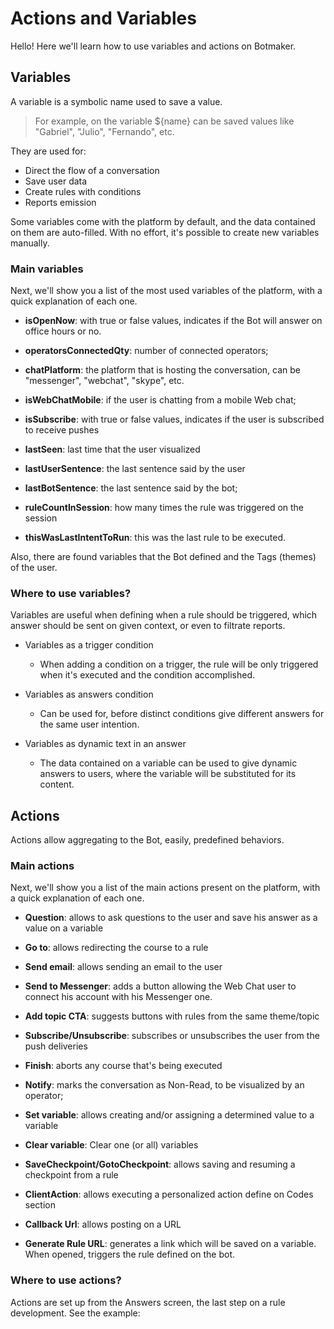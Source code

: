 # Actions and Variables

Hello! Here we'll learn how to use variables and actions on Botmaker.

## Variables

A variable is a symbolic name used to save a value.

>For example, on the variable ${name} can be saved values like "Gabriel", "Julio", "Fernando", etc.

They are used for:
- Direct the flow of a conversation
- Save user data
- Create rules with conditions
- Reports emission

Some variables come with the platform by default, and the data contained on them are auto-filled. With no effort, it's possible to create new variables manually. 

### Main variables

Next, we'll show you a list of the most used variables of the platform, with a quick explanation of each one.

- **isOpenNow**: with true or false values, indicates if the Bot will answer on office hours or no.

- **operatorsConnectedQty**: number of connected operators;

- **chatPlatform**: the platform that is hosting the conversation, can be "messenger", "webchat", "skype", etc.

- **isWebChatMobile**: if the user is chatting from a mobile Web chat;

- **isSubscribe**: with true or false values, indicates if the user is subscribed to receive pushes

- **lastSeen**: last time that the user visualized

- **lastUserSentence**: the last sentence said by the user

- **lastBotSentence**: the last sentence said by the bot;

- **ruleCountInSession**: how many times the rule was triggered on the session

- **thisWasLastIntentToRun**: this was the last rule to be executed.

Also, there are found variables that the Bot defined and the Tags (themes)  of the user.

### Where to use variables?

Variables are useful when defining when a rule should be triggered, which answer should be sent on given context, or even to filtrate reports.

- Variables as a trigger condition
    - When adding a condition on a trigger, the rule will be only triggered when it's executed and the condition accomplished. 

- Variables as answers condition 
    - Can be used for, before distinct conditions give different answers for the same user intention.

- Variables as dynamic text in an answer
    - The data contained on a variable can be used to give dynamic answers to users, where the variable will be substituted for its content.

## Actions
Actions allow aggregating to the Bot, easily, predefined behaviors.

### Main actions
Next, we'll show you a list of the main actions present on the platform, with a quick explanation of each one.

- **Question**: allows to ask questions to the user and save his answer as a value on a variable

- **Go to**: allows redirecting the course to a rule 

- **Send email**: allows sending an email to the user

- **Send to Messenger**: adds a button allowing the Web Chat user to connect his account with his Messenger one.

- **Add topic CTA**: suggests buttons with rules from the same theme/topic

- **Subscribe/Unsubscribe**: subscribes or unsubscribes the user from the push deliveries

- **Finish**: aborts any course that's being executed

- **Notify**: marks the conversation as Non-Read, to be visualized by an operator;

- **Set variable**: allows creating and/or assigning a determined value to a variable

- **Clear variable**: Clear one (or all) variables

- **SaveCheckpoint/GotoCheckpoint**: allows saving and resuming a checkpoint from a rule

- **ClientAction**: allows executing a personalized action define on Codes section

- **Callback Url**: allows posting on a URL

- **Generate Rule URL**: generates a link which will be saved on a variable. When opened, triggers the rule defined on the bot.

### Where to use actions?
Actions are set up from the Answers screen, the last step on a rule development. See the example:






 

